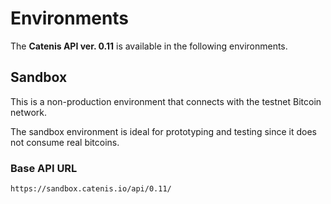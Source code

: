 # Environments

The **Catenis API ver. 0.11** is available in the following environments.

## Sandbox

This is a non-production environment that connects with the testnet Bitcoin network.

<aside class="notice">
The sandbox environment is ideal for prototyping and testing since it does not consume real bitcoins.
</aside>

### Base API URL

`https://sandbox.catenis.io/api/0.11/`
